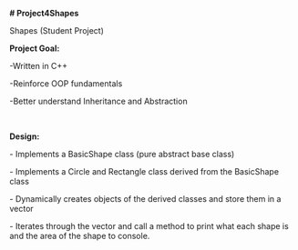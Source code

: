 <p><strong># Project4Shapes</strong></p>
<p>Shapes (Student Project)&nbsp;</p>
<p><strong>Project Goal:&nbsp;</strong></p>
<p>-Written in C++&nbsp;</p>
<p>-Reinforce OOP fundamentals&nbsp;</p>
<p>-Better understand Inheritance and Abstraction&nbsp;</p>

<p><br></p>
<p><strong>Design: </strong></p>
<p>- Implements a BasicShape class (pure abstract base class)&nbsp;</p>
<p>- Implements a Circle and Rectangle class derived from the BasicShape class&nbsp;</p>
<p>- Dynamically creates objects of the derived classes and store them in a vector&nbsp;</p>
<p>- Iterates through the vector and call a method to print what each shape is and the area of the shape to console.&nbsp;</p>
